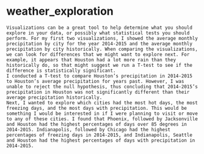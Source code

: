# weather_exploration

	Visualizations can be a great tool to help determine what you should explore in your data, or possibly what statistical tests you should perform. For my first two visualizations, I showed the average monthly precipitation by city for the year 2014-2015 and the average monthly precipitation by city historically. When comparing the visualizations, we can look for differences that we might want to explore next. For example, it appears that Houston had a lot more rain than they historically do, so that might suggest we run a T-test to see if the difference is statistically significant. 
	I conducted a T-test to compare Houston’s precipitation in 2014-2015 to Houston’s average precipitation for years past. However, I was unable to reject the null hypothesis, thus concluding that 2014-2015’s precipitation in Houston was not significantly different than their average precipitation historically. 
	Next, I wanted to explore which cities had the most hot days, the most freezing days, and the most days with precipitation. This would be something I would be interested in if I were planning to visit or move to any of these cities. I found that Phoenix, followed by Jacksonville and Houston had the highest percentages of days over 85 degrees in 2014-2015. Indianapolis, followed by Chicago had the highest percentages of freezing days in 2014-2015, and Indianapolis, Seattle and Houston had the highest percentages of days with precipitation in 2014-2015. 
